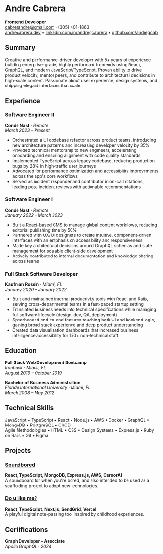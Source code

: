 # Andre Cabrera

**Frontend Developer**  
cabrerandre@gmail.com · (305) 401-1863  
[andrecabrera.dev](https://www.andrecabrera.dev) • [linkedin.com/in/andregcabrera](https://linkedin.com/in/andregcabrera) • [github.com/andregcab](https://github.com/andregcab)

## Summary

Creative and performance-driven developer with 5+ years of experience building enterprise-grade, highly performant frontends using React, GraphQL, and modern JavaScript/TypeScript. Proven ability to drive product velocity, mentor peers, and contribute to architectural decisions in high-scale content. Passionate about user experience, design systems, and shipping elegant interfaces that scale.

## Experience

### Software Engineer II  
**Condé Nast** · *Remote*  
_March 2023 – Present_

- Orchestrated a UI codebase refactor across product teams, introducing new architecture patterns and increasing developer velocity by 35%
- Provided technical mentorship to new engineers, accelerating onboarding and ensuring alignment with code quality standards
- Implemented TypeScript across legacy codebase, reducing production bugs by 28% in high-traffic user journeys
- Advocated for performance optimization and accessibility improvements across the app's core workflows
- Served as incident responder and contributor in on-call rotations, leading post-incident reviews with actionable recommendations

### Software Engineer I  
**Condé Nast** · *Remote*  
_January 2022 – March 2023_

- Built a React-based CMS to manage global content workflows, reducing editorial publishing time by 50%
- Partnered with UX/UI designers to create intuitive, component-driven interfaces with an emphasis on accessibility and responsiveness
- Made key architectural decisions around GraphQL schemas and state management for scalable client-side development
- Actively contributed to internal documentation and knowledge sharing across teams

### Full Stack Software Developer  
**Kaufman Rossin** · *Miami, FL*  
_January 2020 – January 2022_

- Built and maintained internal productivity tools with React and Rails, serving cross-departmental teams in a fast-paced startup setting
- Translated business needs into technical specifications while managing full software lifecycle (design, dev, QA, deployment)
- Spearheaded end-to-end features touching both UI and backend logic, gaining broad stack experience and deep product understanding
- Created data visualization dashboards that increased business intelligence accessibility for 150+ non-technical staff

## Education

**Full Stack Web Development Bootcamp**  
*Ironhack · Miami, FL*  
_August 2019 – October 2019_

**Bachelor of Business Administration**  
*Florida International University · Miami, FL*  
_March 2008 – May 2012_

## Technical Skills

JavaScript • TypeScript • React • Node.js • AWS • Docker • GraphQL • MongoDB • PostgreSQL • CI/CD  
Agile Methodologies • HTML • CSS • Design Systems • Express.js • Ruby on Rails • Git • Figma

## Projects

### [Soundbored](https://soundbored.com)  
**React, TypeScript, MongoDB, Express.js, AWS, CursorAI**  
A soundboard for when you're bored, and also intended to be used as a scaffolding project to adopt new technologies.

### [Do u like me?](https://doulikeme.online)  
**React, TypeScript, Next.js, SendGrid, Vercel**  
A playful digital note-passing tool inspired by childhood experiences.

## Certifications

**Graph Developer - Associate**  
_Apollo GraphQL · 2024_
